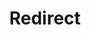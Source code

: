 ﻿---
layout: src/layouts/Redirect.astro
title: Redirect
redirect: /docs/releases/deployment-changes
pubDate:  2023-01-01
navSearch: false
navSitemap: false
navMenu: false
---
